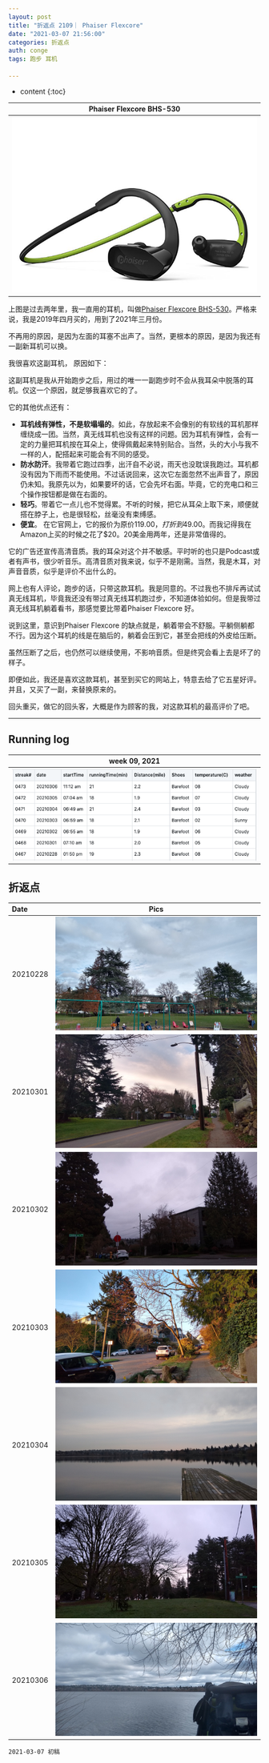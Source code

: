 ```yaml
---
layout: post
title: "折返点 2109｜ Phaiser Flexcore"
date: "2021-03-07 21:56:00"
categories: 折返点
auth: conge
tags: 跑步 耳机

---
```

* content
{:toc}


|Phaiser Flexcore BHS-530|
|:----:|
|![Phaiser Flexcore BHS-530](/assets/images/折返点/118382-57d8be61987a05fc.png)|

上图是过去两年里，我一直用的耳机，叫做[Phaiser Flexcore BHS-530](https://phaiser.com/products/phaiser-bhs-530-flexcore-bluetooth-headphones)。严格来说，我是2019年四月买的，用到了2021年三月份。

不再用的原因，是因为左面的耳塞不出声了。当然，更根本的原因，是因为我还有一副新耳机可以换。

我很喜欢这副耳机， 原因如下：




这副耳机是我从开始跑步之后，用过的唯一一副跑步时不会从我耳朵中脱落的耳机。仅这一个原因，就足够我喜欢它的了。

它的其他优点还有：

* __耳机线有弹性，不是软塌塌的__。如此，存放起来不会像别的有软线的耳机那样缠绕成一团。当然，真无线耳机也没有这样的问题。因为耳机有弹性，会有一定的力量把耳机按在耳朵上，使得佩戴起来特别贴合。当然，头的大小与我不一样的人，配搭起来可能会有不同的感受。
* __防水防汗__。我带着它跑过四季，出汗自不必说，雨天也没耽误我跑过。耳机都没有因为下雨而不能使用。不过话说回来，这次它左面忽然不出声音了，原因仍未知。我原先以为，如果要坏的话，它会先坏右面。毕竟，它的充电口和三个操作按钮都是做在右面的。
* __轻巧__。带着它一点儿也不觉得累。不听的时候，把它从耳朵上取下来，顺便就搭在脖子上，也是很轻松，丝毫没有束缚感。
* __便宜__。 在它官网上，它的报价为原价$119.00，打折到　$49.00。而我记得我在Amazon上买的时候之花了$20。20美金用两年，还是非常值得的。

它的广告还宣传高清音质。我的耳朵对这个并不敏感。平时听的也只是Podcast或者有声书，很少听音乐。高清音质对我来说，似乎不是刚需。当然，我是木耳，对声音音质，似乎是评价不出什么的。

网上也有人评论，跑步的话，只带这款耳机。我是同意的。不过我也不排斥再试试真无线耳机，毕竟我还没有带过真无线耳机跑过步，不知道体验如何。但是我带过真无线耳机躺着看书，那感觉要比带着Phaiser Flexcore 好。

说到这里，意识到Phaiser Flexcore 的缺点就是，躺着带会不舒服。平躺侧躺都不行。因为这个耳机的线是在脑后的，躺着会压到它，甚至会把线的外皮给压断。

虽然压断了之后，也仍然可以继续使用，不影响音质。但是终究会看上去是坏了的样子。

即便如此，我还是喜欢这款耳机，甚至到买它的网站上，特意去给了它五星好评。并且，又买了一副，来替换原来的。

回头重买，做它的回头客，大概是作为顾客的我，对这款耳机的最高评价了吧。

----

## Running log

|week 09, 2021|
|:----:|
|![Running log, week 09, 2021](/assets/images/折返点/2021_wk09.png)|


## 折返点

|Date|Pics|
|:----|:----:|
|20210228|![20210228.jpg](/assets/images/折返点/20210228.jpg)  |
|20210301|![20210301.jpg](/assets/images/折返点/20210301.jpg)  |
|20210302|![20210302.jpg](/assets/images/折返点/20210302.jpg)  |
|20210303|![20210303.jpg](/assets/images/折返点/20210303.jpg)  |
|20210304|![20210304.jpg](/assets/images/折返点/20210304.jpg)  |
|20210305|![20210305.jpg](/assets/images/折返点/20210305.jpg)  |
|20210306|![20210306.jpg](/assets/images/折返点/20210306.jpg)  |


```
2021-03-07 初稿
```